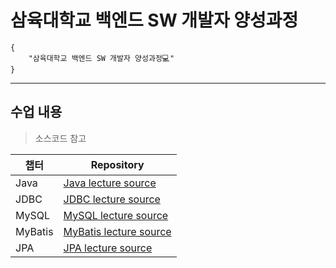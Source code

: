 # 삼육대학교 백엔드 SW 개발자 양성과정

```
{
    "삼육대학교 백엔드 SW 개발자 양성과정💻"
}
```
---
## 수업 내용

> 소스코드 참고
>

|챕터|Repository|
|------|---|
|Java|[Java lecture source](https://github.com/2024-SYU-Backend/01_java.git) |
|JDBC|[JDBC lecture source](https://github.com/2024-SYU-Backend/02_jdbc)|
|MySQL|[MySQL lecture source](https://github.com/2024-SYU-Backend/03_mysql.git)|
|MyBatis|[MyBatis lecture source](https://github.com/2024-SYU-Backend/04_mybatis.git)|
|JPA|[JPA lecture source](https://github.com/2024-SYU-Backend/05_jpa.git)|
